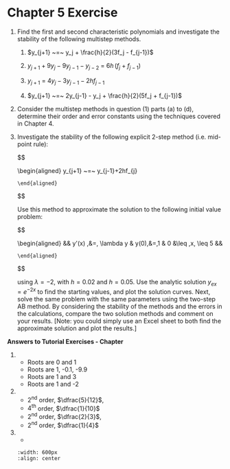# Chapter 5 Exercise

1.  Find the first and second characteristic polynomials and investigate
    the stability of the following multistep methods.

    1.  $y_{j+1} ~=~ y_j + \frac{h}{2}(3f_j - f_{j-1})$

    2.  $y_{j+1} + 9y_j - 9y_{j-1} - y_{j-2} ~=~ 6h\,(f_j + f_{j-1})$

    3.  $y_{j+1} ~=~ 4y_j - 3y_{j-1} - 2hf_{j-1}$

    4.  $y_{j+1} ~=~ 2y_{j-1} - y_j + \frac{h}{2}(5f_j + f_{j-1})$

2.  Consider the multistep methods in question (1) parts (a) to (d),
    determine their order and error constants using the techniques
    covered in Chapter 4.

3.  Investigate the stability of the following explicit 2-step method
    (i.e. mid-point rule): 

    $$

    \begin{aligned}
                y_{j+1} ~=~ y_{j-1}+2hf_{j}
            
        \end{aligned}

    $$

     Use this method to approximate the solution to the
    following initial value problem: 

    $$

    \begin{aligned}
                && y'(x) \,&=\, \lambda y & y(0)\,&=\,1 & 0 &\leq \,x\, \leq 5 &&
            
        \end{aligned}

    $$

    using $\lambda = -2$, with $h = 0.02$ and
    $h = 0.05$. Use the analytic solution $y_{ex} = e^{-2x}$ to find the
    starting values, and plot the solution curves. Next, solve the same
    problem with the same parameters using the two-step AB method. By
    considering the stability of the methods and the errors in the
    calculations, compare the two solution methods and comment on your
    results. \[Note: you could simply use an Excel sheet to both find
    the approximate solution and plot the results.\]

**Answers to Tutorial Exercises - Chapter** 

1.  
    - Roots are 0 and 1
    - Roots are 1, -0.1, -9.9
    - Roots are 1 and 3
    - Roots are 1 and -2

2.  
    - $2^\text{nd}$ order, $\dfrac{5}{12}$, 
    - $4^\text{th}$ order, $\dfrac{1}{10}$
    - $2^\text{nd}$ order, $\dfrac{2}{3}$, 
    - $2^\text{nd}$ order, $\dfrac{1}{4}$

3.  
    -
    ```{image}  /images/fig-chap05-c4ans3.svg    
    :width: 600px
    :align: center
    ```